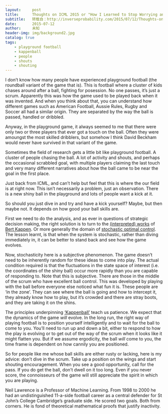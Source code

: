 ```yaml
---
layout:     post
title:      Thoughts on ICML 2015 or "How I Learned to Stop Worrying and Cheer from the Sidelines"
subtitle:   转载自：http://inverseprobability.com/2015/07/12/Thoughts-on-ICML-2015
date:       2015-07-12
author:     未知
header-img: img/background2.jpg
catalog: true
tags:
    - playground football
    - kappenball
    - people
    - shouts
    - shouting
---
```


I don’t know how many people have experienced playground football (the roundball variant of the game that is). This is football where a cluster of kids chases around after a ball, fighting for posession. No one passes, it’s just a scrum. Apparently this was how the game used to be played back when it was invented. And when you think about that, you can understand how different games such as American Football, Aussie Rules, Rugby and Soccer all had a similar origin. They are separated by the way the ball is passed, handled or dribbled.

Anyway, in the playground game, it always seemed to me that there were only two or three players that ever got a touch on the ball. Often they were amoungst the most skilled dribblers, but somehow I think David Beckham would never have survived in that variant of the game.

Sometimes the field of research gets a little bit like playground football. A cluster of people chasing the ball. A lot of activity and shouts, and perhaps the occasional scrabbled goal, with multiple players claiming the last touch and very many different narratives about how the ball came to be near the goal in the first place.

Just back from ICML, and can’t help but feel that this is where the our field is at right now. This isn’t necessarily a problem, just an observation. There is a new shiny ball in the playground and lots of people want a kick at it.

So should you just dive in and try and have a kick yourself? Maybe, but then maybe not. It depends on how good your ball skills are.

First we need to do the analysis, and as ever in questions of strategic decision making, the right solution is to turn to the [(interpreted) works](http://inverseprobability.com/2012/10/26/kappenball) of [Bert Kappen](http://www.snn.ru.nl/~bertk). Or more generally the domain of [stochastic optimal control](https://en.wikipedia.org/wiki/Stochastic_control). The lesson learnt, is that when the system is stochastic, rather than diving immediately in, it can be better to stand back and see how the game evolves.

Now, stochasticity here is a subjective phenomenon. The game doesn’t need to be inherently random for these ideas to come into play. The actual condition required is that the fluctuations in the state space of interest (i.e. the coordinates of the shiny ball) occur more rapidly than you are capable of responding to. Note that this is subjective. There are those in the middle of the scrum who have excellent ball control. This was developed by playing with the ball before everyone else noticed what fun it is. These people are ‘in the zone’. They can see where the ball is going and how to intercept it, they already know how to play, but it’s crowded and there are stray boots, and they are taking it on the shins.

The principles underpinning [‘Kappenball’](http://inverseprobability.com/2012/10/26/kappenball) teach us patience. We expect that the dynamics of the game *will* evolve. In the long run, the right way of playing football is to position yourself intelligently and to wait for the ball to come to you. You’ll need to run up and down a bit, either to respond to how the play is evolving or to get out of the way of the scrum when it looks like it might flatten you. But if we assume ergodicity, the ball *will* come to you, the time frame is dependent on how cannily you are positioned.

So for people like me whose ball skills are either rusty or lacking, here is my advice: don’t dive in the scrum. Take up a position on the wings and start shouting encouragement. When you see a good opportunity, call for the pass. If you do get the ball, don’t dwell on it too long. Even if you never score, the connoisseurs of the game will still appreciate the spirit in which you are playing.

Neil Lawrence is a Professor of Machine Learning. From 1998 to 2000 he had an undistinguished 11-a-side football career as a central defender for St John’s College Cambridge’s graduate side. He scored two goals. Both from corners. He is fond of theoretical mathematical proofs that justify inactivity.

